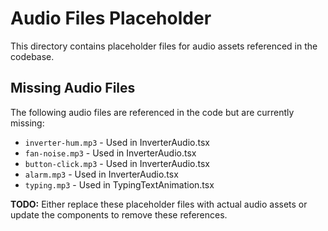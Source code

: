 # Audio Files Placeholder

This directory contains placeholder files for audio assets referenced in the codebase.

## Missing Audio Files

The following audio files are referenced in the code but are currently missing:
- `inverter-hum.mp3` - Used in InverterAudio.tsx
- `fan-noise.mp3` - Used in InverterAudio.tsx
- `button-click.mp3` - Used in InverterAudio.tsx
- `alarm.mp3` - Used in InverterAudio.tsx
- `typing.mp3` - Used in TypingTextAnimation.tsx

**TODO:** Either replace these placeholder files with actual audio assets or update the components to remove these references. 